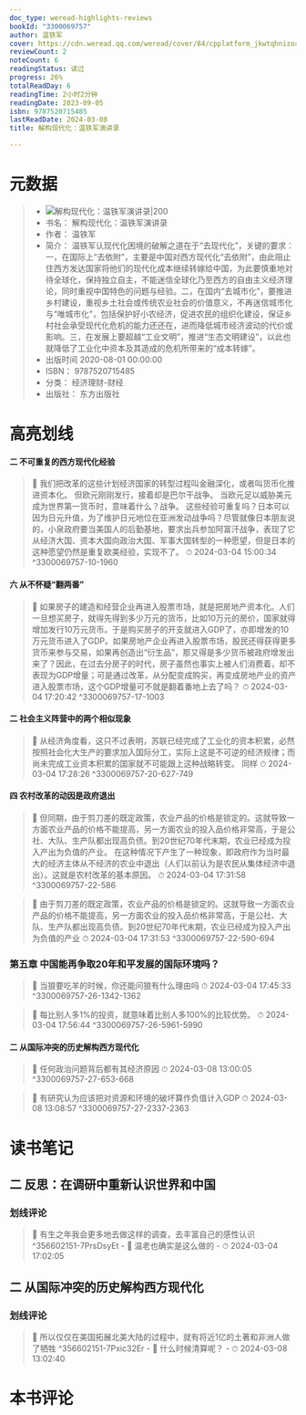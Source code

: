 ```yaml
---
doc_type: weread-highlights-reviews
bookId: "3300069757"
author: 温铁军
cover: https://cdn.weread.qq.com/weread/cover/84/cpplatform_jkwtqhnizoarlsbxfqeqwf/t7_cpplatform_jkwtqhnizoarlsbxfqeqwf1693537540.jpg
reviewCount: 2
noteCount: 6
readingStatus: 读过
progress: 26%
totalReadDay: 6
readingTime: 2小时2分钟
readingDate: 2023-09-05
isbn: 9787520715485
lastReadDate: 2024-03-08
title: 解构现代化：温铁军演讲录

---
```

# 元数据
> - ![ 解构现代化：温铁军演讲录|200](https://cdn.weread.qq.com/weread/cover/84/cpplatform_jkwtqhnizoarlsbxfqeqwf/t7_cpplatform_jkwtqhnizoarlsbxfqeqwf1693537540.jpg)
> - 书名： 解构现代化：温铁军演讲录
> - 作者： 温铁军
> - 简介： 温铁军认现代化困境的破解之道在于“去现代化”，关键的要求：一，在国际上“去依附”，主要是中国对西方现代化“去依附”，由此阻止住西方发达国家将他们的现代化成本继续转嫁给中国，为此要慎重地对待全球化，保持独立自主，不能迷信全球化乃至西方的自由主义经济理论，同时重视中国特色的问题与经验。二，在国内“去城市化”，要推进乡村建设，重视乡土社会或传统农业社会的价值意义，不再迷信城市化与“唯城市化”，包括保护好小农经济，促进农民的组织化建设，保证乡村社会承受现代化危机的能力还还在，进而降低城市经济波动的代价或影响。三，在发展上要超越“工业文明”，推进“生态文明建设”，以此也就降低了工业化中资本及其造成的危机所带来的“成本转嫁”。
> - 出版时间 2020-08-01 00:00:00
> - ISBN： 9787520715485
> - 分类： 经济理财-财经
> - 出版社： 东方出版社

# 高亮划线

#### 二 不可重复的西方现代化经验

> 📌 我们把改革的这些计划经济国家的转型过程叫金融深化，或者叫货币化推进资本化。
但欧元刚刚发行，接着却是巴尔干战争。
当欧元足以威胁美元成为世界第一货币时，意味着什么？战争。
这些经验可重复吗？日本可以因为日元升值，为了维护日元地位在亚洲发动战争吗？尽管就像日本朋友说的，小泉政府要当美国人的后勤基地，要求出兵参加阿富汗战争，表现了它从经济大国、资本大国向政治大国、军事大国转型的一种愿望，但是日本的这种愿望仍然是重复欧美经验，实现不了。 
> ⏱ 2024-03-04 15:00:34 ^3300069757-10-1960

#### 六 从不怀疑“翻两番”

> 📌 如果房子的建造和经营企业再进入股票市场，就是把房地产资本化。人们一旦想买房子，就得先得到多少万元的货币，比如10万元的房价，国家就得增加发行10万元货币。于是购买房子的开支就进入GDP了，亦即增发的10万元货币进入了GDP。如果房地产企业再进入股票市场，股民还得获得更多货币来参与交易，如果再创造出“衍生品”，那又得是多少货币被政府增发出来了？因此，在过去分房子的时代，房子虽然也事实上被人们消费着，却不表现为GDP增量；可是通过改革，从分配变成购买，再变成房地产业的资产进入股票市场，这个GDP增量可不就是翻着番地上去了吗？ 
> ⏱ 2024-03-04 17:20:42 ^3300069757-17-1003

#### 二 社会主义阵营中的两个相似现象

> 📌 从经济角度看，这只不过表明，苏联已经完成了工业化的资本积累，必然按照社会化大生产的要求加入国际分工，实际上这是不可逆的经济规律；而尚未完成工业资本积累的国家就不可能跟上这种战略转变。
同样 
> ⏱ 2024-03-04 17:28:26 ^3300069757-20-627-749

#### 四 农村改革的动因是政府退出

> 📌 但同期，由于剪刀差的既定政策，农业产品的价格是锁定的。这就导致一方面农业产品的价格不能提高，另一方面农业的投入品价格非常高，于是公社、大队、生产队都出现高负债。到20世纪70年代末期，农业已经成为投入产出为负值的产业。
在这种情况下产生了一种现象，即政府作为当时最大的经济主体从不经济的农业中退出（人们以前认为是农民从集体经济中退出）。这就是农村改革的基本原因。 
> ⏱ 2024-03-04 17:31:58 ^3300069757-22-586

> 📌 由于剪刀差的既定政策，农业产品的价格是锁定的。这就导致一方面农业产品的价格不能提高，另一方面农业的投入品价格非常高，于是公社、大队、生产队都出现高负债。到20世纪70年代末期，农业已经成为投入产出为负值的产业 
> ⏱ 2024-03-04 17:31:53 ^3300069757-22-590-694

### 第五章 中国能再争取20年和平发展的国际环境吗？

> 📌 当狼要吃羊的时候，你还能问狼有什么理由吗 
> ⏱ 2024-03-04 17:45:33 ^3300069757-26-1342-1362

> 📌 每比别人多1%的投资，就意味着比别人多100%的比较优势。 
> ⏱ 2024-03-04 17:56:44 ^3300069757-26-5961-5990

#### 二 从国际冲突的历史解构西方现代化

> 📌 任何政治问题背后都有其经济原因 
> ⏱ 2024-03-08 13:00:05 ^3300069757-27-653-668

> 📌 有研究认为应该把对资源和环境的破坏算作负值计入GDP 
> ⏱ 2024-03-08 13:08:57 ^3300069757-27-2337-2363

# 读书笔记

## 二 反思：在调研中重新认识世界和中国

### 划线评论
> 📌 有生之年我会更多地去做这样的调查，去丰富自己的感性认识  ^356602151-7PrsDsyEt
    - 💭 温老也确实是这么做的
    - ⏱ 2024-03-04 17:02:05
   
## 二 从国际冲突的历史解构西方现代化

### 划线评论
> 📌 所以仅仅在美国拓展北美大陆的过程中，就有将近1亿的土著和非洲人做了牺牲  ^356602151-7Pxic32Er
    - 💭 什么时候清算呢？
    - ⏱ 2024-03-08 13:02:40
   
# 本书评论

